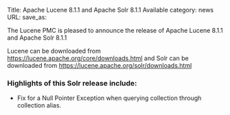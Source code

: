 Title: Apache Lucene 8.1.1 and Apache Solr 8.1.1 Available
category: news
URL: 
save_as: 

The Lucene PMC is pleased to announce the release of Apache Lucene 8.1.1 and Apache Solr 8.1.1

Lucene can be downloaded from <https://lucene.apache.org/core/downloads.html>
and Solr can be downloaded from <https://lucene.apache.org/solr/downloads.html>

### Highlights of this Solr release include:

  * Fix for a Null Pointer Exception when querying collection through collection alias.

